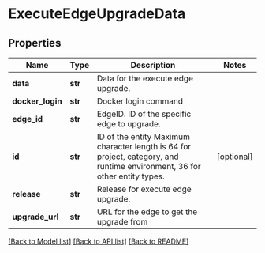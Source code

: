 # ExecuteEdgeUpgradeData

## Properties
Name | Type | Description | Notes
------------ | ------------- | ------------- | -------------
**data** | **str** | Data for the execute edge upgrade. | 
**docker_login** | **str** | Docker login command | 
**edge_id** | **str** | EdgeID. ID of the specific edge to upgrade. | 
**id** | **str** | ID of the entity Maximum character length is 64 for project, category, and runtime environment, 36 for other entity types. | [optional] 
**release** | **str** | Release for execute edge upgrade. | 
**upgrade_url** | **str** | URL for the edge to get the upgrade from | 

[[Back to Model list]](../README.md#documentation-for-models) [[Back to API list]](../README.md#documentation-for-api-endpoints) [[Back to README]](../README.md)

